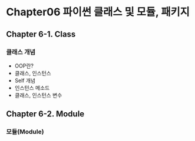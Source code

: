 # Chapter06 파이썬 클래스 및 모듈, 패키지

## Chapter 6-1. Class
### 클래스 개념
- OOP란?
- 클래스, 인스턴스
- Self 개념
- 인스턴스 메소드
- 클래스, 인스턴스 변수

## Chapter 6-2. Module
### 모듈(Module)